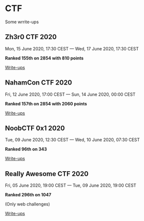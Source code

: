 # CTF
Some wrrite-ups

## Zh3r0 CTF 2020

Mon, 15 June 2020, 17:30 CEST — Wed, 17 June 2020, 17:30 CEST

**Ranked 155th on 2854 with 810 points**

[Write-ups](Zh3r0CTF_2020/README.md)

## NahamCon CTF 2020

Fri, 12 June 2020, 17:00 CEST — Sun, 14 June 2020, 00:00 CEST

**Ranked 157th on 2854 with 2060 points**

[Write-ups](NahamCon_2020/README.md)

## NoobCTF 0x1 2020

Tue, 09 June 2020, 12:30 CEST — Wed, 10 June 2020, 07:30 CEST

**Ranked 96th on 343**

[Write-ups](NoobCTF_2020/README.md)

## Really Awesome CTF 2020

Fri, 05 June 2020, 19:00 CEST — Tue, 09 June 2020, 19:00 CEST

**Ranked 296th on 1047**

(Only web challenges)

[Write-ups](RACTF_2020/README.md)
